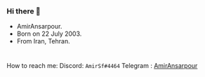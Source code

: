 ### Hi there 👋
- AmirAnsarpour.
- Born on 22 July 2003.
- From Iran, Tehran.

<h1></h1>

How to reach me:
Discord: `AmirSf#4464`
Telegram : [AmirAnsarpour](http://t.me/AmirAnsarpour)
